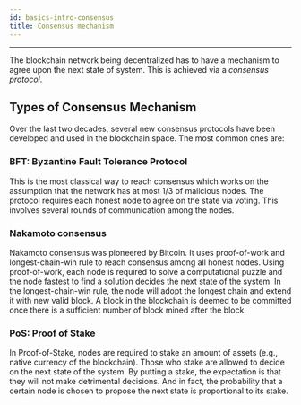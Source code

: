 ```yaml
---
id: basics-intro-consensus
title: Consensus mechanism
---
```


---

The blockchain network being decentralized has to have a mechanism to agree
upon the next state of system. This is achieved via a _consensus protocol_.


## Types of Consensus Mechanism

Over the last two decades, several new consensus protocols have been developed
and used in the blockchain space. The most common ones are:


### BFT: Byzantine Fault Tolerance Protocol

This is the most classical way to reach consensus which works on the assumption
that the network has at most 1/3 of malicious nodes. The protocol requires each
honest node to agree on the state via voting. This involves several rounds of
communication among the nodes.

### Nakamoto consensus

Nakamoto consensus was pioneered by Bitcoin. It uses proof-of-work and
longest-chain-win rule to reach consensus among all honest nodes. Using
proof-of-work, each node is required to solve a computational puzzle and the node
fastest to find a solution decides the next state of the system. In the
longest-chain-win rule, the node will adopt the longest chain and extend it
with new valid block. A block in the blockchain is deemed to be committed once
there is a sufficient number of block mined after the block.

### PoS: Proof of Stake

In Proof-of-Stake, nodes are required to stake an amount of assets (e.g.,
native currency of the blockchain). Those who stake are allowed to decide on
the next state of the system. By putting a stake, the expectation is that they
will not make detrimental decisions. And in fact, the probability that a
certain node is chosen to propose the next state is proportional to its stake. 
